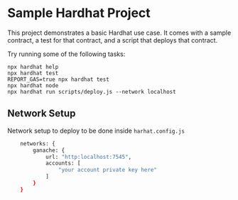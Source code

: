 # Sample Hardhat Project

This project demonstrates a basic Hardhat use case. It comes with a sample contract, a test for that contract, and a script that deploys that contract.

Try running some of the following tasks:

```shell
npx hardhat help
npx hardhat test
REPORT_GAS=true npx hardhat test
npx hardhat node
npx hardhat run scripts/deploy.js --network localhost
```

## Network Setup
Network setup to deploy to be done inside ```harhat.config.js```
```bash
    networks: {
        ganache: {
            url: "http:localhost:7545",
            accounts: [
                "your account private key here"
            ]
        }
    }
```
